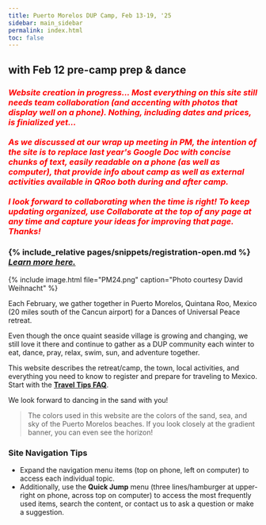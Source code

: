 ```yaml
---
title: Puerto Morelos DUP Camp, Feb 13-19, '25
sidebar: main_sidebar
permalink: index.html
toc: false
---
```


## with Feb 12 pre-camp prep & dance
### <span style="color:red">*Website creation in progress... Most everything on this site still needs team collaboration (and accenting with photos that display well on a phone). Nothing, **including dates and prices**, is finialized yet...<br><br>As we discussed at our wrap up meeting in PM, the intention of the site is to replace last year's Google Doc with concise chunks of text, easily readable on a phone (as well as computer), that provide info about camp as well as external activities available in QRoo both during and after camp.<br><br>I look forward to collaborating when the time is right! To keep updating organized, use **Collaborate** at the top of any page at any time and capture your ideas for improving that page. Thanks!*</span>
### {% include_relative pages/snippets/registration-open.md %} *[Learn more here.](pages/booking-las-arenas.md)*
{% include image.html file="PM24.png" caption="Photo courtesy David Weihnacht" %}

Each February, we gather together in Puerto Morelos, Quintana Roo, Mexico (20 miles south of the Cancun airport) for a Dances of Universal Peace retreat.

Even though the once quaint seaside village is growing and changing, we still love it there and continue to gather as a DUP community each winter to eat, dance, pray, relax, swim, sun, and adventure together.

This website describes the retreat/camp, the town, local activities, and everything you need to know to register and prepare for traveling to Mexico. Start with the [**Travel Tips FAQ**](pages/travel-tips-faq.md).

We look forward to dancing in the sand with you!

> The colors used in this website are the colors of the sand, sea, and sky of the Puerto Morelos beaches. If you look closely at the gradient banner, you can even see the horizon!

### Site Navigation Tips
* Expand the navigation menu items (top on phone, left on computer) to access each individual topic.
* Additionally, use the **Quick Jump** menu (three lines/hamburger at upper-right on phone, across top on computer) to access the most frequently used items, search the content, or contact us to ask a question or make a suggestion.